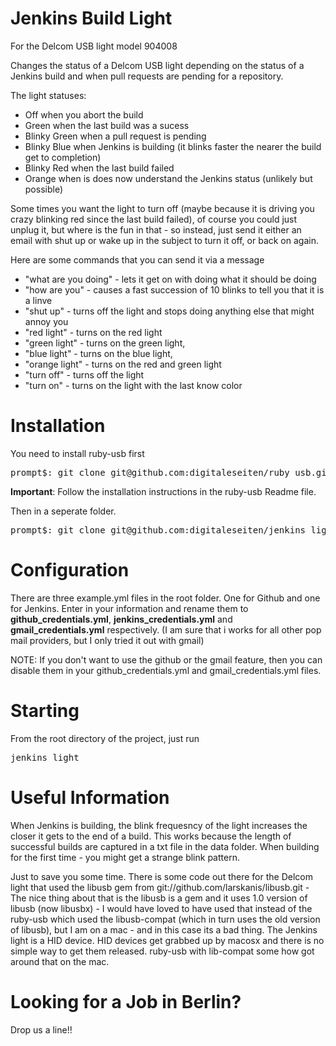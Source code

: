 Jenkins Build Light
===================

For the Delcom USB light model 904008

Changes the status of a Delcom USB light depending on the status of a
Jenkins build and when pull requests are pending for a repository.

The light statuses:
- Off when you abort the build
- Green when the last build was a sucess
- Blinky Green when a pull request is pending
- Blinky Blue when Jenkins is building (it blinks faster the nearer the build get to completion)
- Blinky Red when the last build failed
- Orange when is does now understand the Jenkins status (unlikely but possible)

Some times you want the light to turn off (maybe because it is driving you crazy blinking red since the last build failed),
of course you could just unplug it, but where is the fun in that - so instead, just send it either an email with
shut up or wake up in the subject to turn it off, or back on again.

Here are some commands that you can send it via a message

- "what are you doing" - lets it get on with doing what it should be doing
- "how are you"        - causes a fast succession of 10 blinks to tell you that it is a linve
- "shut up"            - turns off the light and stops doing anything else that might annoy you
- "red light"          - turns on the red light
- "green light"        - turns on the green light,
- "blue light"         - turns on the blue light,
- "orange light"       - turns on the red and green light
- "turn off"           - turns off the light
- "turn on"            - turns on the light with the last know color

Installation
============

You need to install ruby-usb first

<pre>
prompt$: git clone git@github.com:digitaleseiten/ruby_usb.git
</pre>

<b>Important</b>: Follow the installation instructions in the ruby-usb Readme file.

Then in a seperate folder.

<pre>
prompt$: git clone git@github.com:digitaleseiten/jenkins_light.git
</pre>

Configuration
=============

There are three example.yml files in the root folder. One for Github and one for Jenkins.
Enter in your information and rename them to <b>github_credentials.yml</b>, <b>jenkins_credentials.yml</b>
and <b>gmail_credentials.yml</b> respectively. (I am sure that i works for all other pop mail providers, but I only tried it out with gmail)

NOTE: If you don't want to use the github or the gmail feature, then you can disable them in your github_credentials.yml and
gmail_credentials.yml files.

Starting
=========

From the root directory of the project, just run

<pre>jenkins_light</pre>

Useful Information
==================

When Jenkins is building, the blink frequesncy of the light increases the closer it gets to the end of a build.
This works because the length of successful builds are captured in a txt file in the data folder.
When building for the first time - you might get a strange blink pattern.

Just to save you some time. There is some code out there for the Delcom light that used the libusb gem from git://github.com/larskanis/libusb.git - The nice thing about that is the libusb is a gem and it uses 1.0 version of libusb (now libusbx) - I would have loved to have used that instead of the ruby-usb which used the libusb-compat (which in turn uses the old version of libusb), but I am on a mac - and in this case its a bad thing. The Jenkins light is a HID device. HID devices get grabbed up by macosx and there is no simple way to get them released. ruby-usb with lib-compat some how got around that on the mac.

Looking for a Job in Berlin?
============================
Drop us a line!!